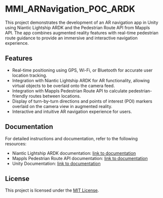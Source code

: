 # MMI_ARNavigation_POC_ARDK

This project demonstrates the development of an AR navigation app in Unity using Niantic Lightship ARDK and the Pedestrian Route API from Mappls API. The app combines augmented reality features with real-time pedestrian route guidance to provide an immersive and interactive navigation experience.

## Features

- Real-time positioning using GPS, Wi-Fi, or Bluetooth for accurate user location tracking.
- Integration with Niantic Lightship ARDK for AR functionality, allowing virtual objects to be overlaid onto the camera feed.
- Integration with Mappls Pedestrian Route API to calculate pedestrian-friendly routes between locations.
- Display of turn-by-turn directions and points of interest (POI) markers overlaid on the camera view in augmented reality.
- Interactive and intuitive AR navigation experience for users.


## Documentation

For detailed instructions and documentation, refer to the following resources:

- Niantic Lightship ARDK documentation: [link to documentation](https://docs.nianticlabs.com/lightship/overview/introduction/)
- Mappls Pedestrian Route API documentation: [link to documentation](https://developer.mappls.com/mapping/routing-for-pedestrians)
- Unity Documentation: [link to documentation](https://docs.unity3d.com/)

## License

This project is licensed under the [MIT License](LICENSE).
